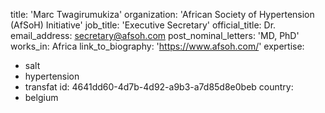 title: 'Marc Twagirumukiza'
organization: 'African Society of Hypertension (AfSoH) Initiative'
job_title: 'Executive Secretary'
official_title: Dr.
email_address: secretary@afsoh.com
post_nominal_letters: 'MD, PhD'
works_in: Africa
link_to_biography: 'https://www.afsoh.com/'
expertise:
  - salt
  - hypertension
  - transfat
id: 4641dd60-4d7b-4d92-a9b3-a7d85d8e0beb
country:
  - belgium
